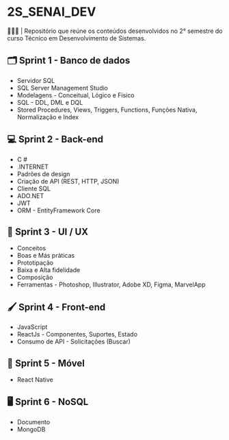 # 2S_SENAI_DEV
👩🏻‍💻 | Repositório que reúne os conteúdos desenvolvidos no 2° semestre do curso Técnico em Desenvolvimento de Sistemas.

## 🗂 Sprint 1 - Banco de dados
* Servidor SQL
* SQL Server Management Studio
* Modelagens - Conceitual, Lógico e Físico
* SQL - DDL, DML e DQL
* Stored Procedures, Views, Triggers, Functions, Funções Nativa, Normalização e Index

## 💻 Sprint 2 - Back-end
* C #
* .INTERNET
* Padrões de design
* Criação de API (REST, HTTP, JSON)
* Cliente SQL
* ADO.NET
* JWT
* ORM - EntityFramework Core

## 🎨 Sprint 3 - UI / UX
* Conceitos
* Boas e Más práticas
* Prototipação
* Baixa e Alta fidelidade
* Composição
* Ferramentas - Photoshop, Illustrator, Adobe XD, Figma, MarvelApp

## 🖌️ Sprint 4 - Front-end
* JavaScript
* ReactJs - Componentes, Suportes, Estado
* Consumo de API - Solicitações (Buscar)

## 📱 Sprint 5 - Móvel
* React Native

## 🖥 Sprint 6 - NoSQL
* Documento
* MongoDB

